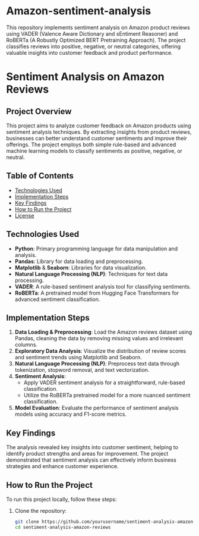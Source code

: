 # Amazon-sentiment-analysis
 This repository implements sentiment analysis on Amazon product reviews using VADER (Valence Aware Dictionary and sEntiment Reasoner) and RoBERTa (A Robustly Optimized BERT Pretraining Approach). The project classifies reviews into positive, negative, or neutral categories, offering valuable insights into customer feedback and product performance.

 # Sentiment Analysis on Amazon Reviews

## Project Overview

This project aims to analyze customer feedback on Amazon products using sentiment analysis techniques. By extracting insights from product reviews, businesses can better understand customer sentiments and improve their offerings. The project employs both simple rule-based and advanced machine learning models to classify sentiments as positive, negative, or neutral.

## Table of Contents

- [Technologies Used](#technologies-used)
- [Implementation Steps](#implementation-steps)
- [Key Findings](#key-findings)
- [How to Run the Project](#how-to-run-the-project)
- [License](#license)

## Technologies Used

- **Python**: Primary programming language for data manipulation and analysis.
- **Pandas**: Library for data loading and preprocessing.
- **Matplotlib** & **Seaborn**: Libraries for data visualization.
- **Natural Language Processing (NLP)**: Techniques for text data processing.
- **VADER**: A rule-based sentiment analysis tool for classifying sentiments.
- **RoBERTa**: A pretrained model from Hugging Face Transformers for advanced sentiment classification.

## Implementation Steps

1. **Data Loading & Preprocessing**: Load the Amazon reviews dataset using Pandas, cleaning the data by removing missing values and irrelevant columns.
2. **Exploratory Data Analysis**: Visualize the distribution of review scores and sentiment trends using Matplotlib and Seaborn.
3. **Natural Language Processing (NLP)**: Preprocess text data through tokenization, stopword removal, and text vectorization.
4. **Sentiment Analysis**: 
   - Apply VADER sentiment analysis for a straightforward, rule-based classification.
   - Utilize the RoBERTa pretrained model for a more nuanced sentiment classification.
5. **Model Evaluation**: Evaluate the performance of sentiment analysis models using accuracy and F1-score metrics.

## Key Findings

The analysis revealed key insights into customer sentiment, helping to identify product strengths and areas for improvement. The project demonstrated that sentiment analysis can effectively inform business strategies and enhance customer experience.

## How to Run the Project

To run this project locally, follow these steps:

1. Clone the repository:
   ```bash
   git clone https://github.com/yourusername/sentiment-analysis-amazon-reviews.git
   cd sentiment-analysis-amazon-reviews

